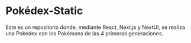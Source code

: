 # Pokédex-Static

Este es un repositorio donde, mediante React, Next.js y NextUI, se realiza una Pokédex con los Pokémons de las 4 primeras generaciones.